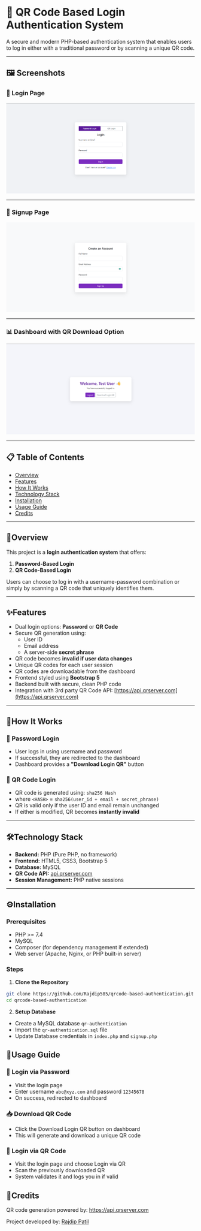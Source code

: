 # 🔐 QR Code Based Login Authentication System

A secure and modern PHP-based authentication system that enables users to log in either with a traditional password or by scanning a unique QR code.

---

## 🖼️ Screenshots

### 🔐 Login Page
![Login Page](screenshots/login.png)

---

### 📝 Signup Page
![Signup Page](screenshots/signup.png)

---

### 📊 Dashboard with QR Download Option
![Dashboard](screenshots/dashboard.png)

---

## 📋 Table of Contents

- [Overview](#overview)
- [Features](#features)
- [How It Works](#how-it-works)
- [Technology Stack](#technology-stack)
- [Installation](#installation)
- [Usage Guide](#usage-guide)
- [Credits](#credits)

---

## 📌Overview

This project is a **login authentication system** that offers:

1. **Password-Based Login**
2. **QR Code-Based Login**

Users can choose to log in with a username-password combination or simply by scanning a QR code that uniquely identifies them.

---

## ✨Features

- Dual login options: **Password** or **QR Code**
- Secure QR generation using:
  - User ID
  - Email address
  - A server-side **secret phrase**
- QR code becomes **invalid if user data changes**
- Unique QR codes for each user session
- QR codes are downloadable from the dashboard
- Frontend styled using **Bootstrap 5**
- Backend built with secure, clean PHP code
- Integration with 3rd party QR Code API: [https://api.qrserver.com](https://api.qrserver.com)

---

## 🔧How It Works

### 🔑 Password Login
- User logs in using username and password
- If successful, they are redirected to the dashboard
- Dashboard provides a **"Download Login QR"** button

### 📱 QR Code Login
- QR code is generated using: `sha256 Hash`
- where `<HASH>` = `sha256(user_id + email + secret_phrase)`
- QR is valid only if the user ID and email remain unchanged
- If either is modified, QR becomes **instantly invalid**

---

## 🛠Technology Stack

- **Backend:** PHP (Pure PHP, no framework)
- **Frontend:** HTML5, CSS3, Bootstrap 5
- **Database:** MySQL
- **QR Code API:** [api.qrserver.com](https://api.qrserver.com)
- **Session Management:** PHP native sessions

---

## ⚙️Installation

### Prerequisites
- PHP >= 7.4
- MySQL
- Composer (for dependency management if extended)
- Web server (Apache, Nginx, or PHP built-in server)

### Steps

1. **Clone the Repository**
 ```bash
 git clone https://github.com/Rajdip585/qrcode-based-authentication.git
 cd qrcode-based-authentication
```

2. **Setup Database**
  - Create a MySQL database `qr-authentication`
  - Import the `qr-authentication.sql` file
  - Update Database credentials in `index.php` and `signup.php`

## 🧭Usage Guide

### 👤 Login via Password
  - Visit the login page
  - Enter username `abc@xyz.com` and password `12345678`
  - On success, redirected to dashboard

### 📥 Download QR Code
  - Click the Download Login QR button on dashboard
  - This will generate and download a unique QR code

### 📲 Login via QR Code
  - Visit the login page and choose Login via QR
  - Scan the previously downloaded QR
  - System validates it and logs you in if valid

## 🙌Credits
QR code generation powered by:
https://api.qrserver.com

Project developed by:
[Rajdip Patil](https://github.com/Rajdip585)
